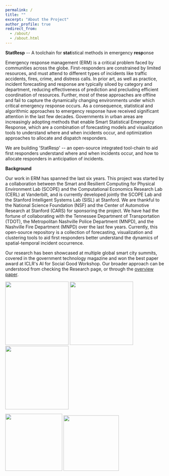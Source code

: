 ```yaml
---
permalink: /
title: ""
excerpt: "About the Project"
author_profile: true
redirect_from: 
  - /about/
  - /about.html
---
```


<b>StatResp</b> -- A toolchain for <b>stat</b>istical methods in emergency <b>resp</b>onse

Emergency response management (ERM) is a critical problem faced by communities across the globe. First-responders are constrained by limited resources, and must attend to different types of incidents like traffic accidents, fires, crime, and distress calls. In prior art, as well as practice, incident forecasting and response are typically siloed by category and department, reducing effectiveness of prediction and precluding efficient coordination of resources. Further, most of these approaches are offline and fail to capture the dynamically changing environments under which critical emergency response occurs. As a consequence, statistical and algorithmic approaches to emergency response have received significant attention in the last few decades. Governments in urban areas are increasingly adopting methods that enable Smart Statistical Emergency Response, which are a combination of forecasting models and visualization tools to understand where and when incidents occur, and optimization approaches to allocate and dispatch responders. 

We are building 'StatResp' -- an open-source integrated tool-chain to aid first responders understand where and when incidents occur, and how to allocate responders in anticipation of incidents.

<b>Background</b>

Our work in ERM has spanned the last six years. This project was started by a collaboration between the Smart and Resilient Computing for Physical Environment Lab (SCOPE) and the Computational Economics Research Lab (CERL) at Vanderbilt, and is currently developed jointly the SCOPE Lab and the Stanford Intelligent Systems Lab (SISL) at Stanford. We are thankful to the National Science Foundation (NSF) and the Center of Automotive Research at Stanford (CARS) for sponsoring the project. We have had the fortune of collaborating with the Tennessee Department of Transportation (TDOT), the Metropolitan Nashville Police Department (MNPD), and the Nashville Fire Department (MNPD) over the last few years. Currently, this open-source repository is a collection of forecasting, visualization and clustering tools to aid first responders better understand the dynamics of spatial-temporal incident occurrence. 

Our research has been showcased at multiple global smart city summits, covered in the government technology magazine and won the best paper award at ICLR's AI for Social Good Workshop. Our broader approach can be understood from checking the Research page, or through the [overview paper](http://statresp.github.io/files/pdfoverview.pdf).


<!-- ![](http://statresp.github.io/images/vu.jpg){:height="200px" width="200px"}![](http://statresp.github.io/images/stanford.png){:height="300px" width="300px"}![](http://statresp.github.io/images/isisLogo.png){:height="200px" width="200px"}![](http://statresp.github.io/images/CARS.png){:height="200px" width="1500px"}![](http://statresp.github.io/images/NSF.png){:height="100px" width="100px"} -->

<p float="left">
  <img src="http://statresp.github.io/images/vu.jpg" height="200px" width="200px" />
  <img src="http://statresp.github.io/images/stanford.png" height="200px" width="200px" />
  <img src="http://statresp.github.io/images/isisLogo.png" height="200px" width="200px" />
</p>
<p float="left">
  <img src="http://statresp.github.io/images/CARS.png" height="180px" width="180px" />
  <img src="http://statresp.github.io/images/NSF.png" height="175px" width="175px" />
</p>
